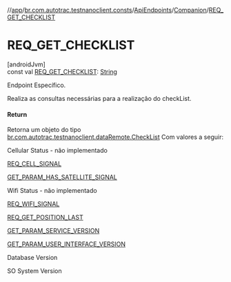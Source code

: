 //[app](../../../../index.md)/[br.com.autotrac.testnanoclient.consts](../../index.md)/[ApiEndpoints](../index.md)/[Companion](index.md)/[REQ_GET_CHECKLIST](-r-e-q_-g-e-t_-c-h-e-c-k-l-i-s-t.md)

# REQ_GET_CHECKLIST

[androidJvm]\
const val [REQ_GET_CHECKLIST](-r-e-q_-g-e-t_-c-h-e-c-k-l-i-s-t.md): [String](https://kotlinlang.org/api/latest/jvm/stdlib/kotlin/-string/index.html)

Endpoint Específico.

Realiza as consultas necessárias para a realização do checkList.

#### Return

Retorna um objeto do tipo [br.com.autotrac.testnanoclient.dataRemote.CheckList](../../../br.com.autotrac.testnanoclient.dataRemote/-check-list/index.md) Com valores a seguir:

Cellular Status - não implementado

[REQ_CELL_SIGNAL](-r-e-q_-c-e-l-l_-s-i-g-n-a-l.md)

[GET_PARAM_HAS_SATELLITE_SIGNAL](-g-e-t_-p-a-r-a-m_-h-a-s_-s-a-t-e-l-l-i-t-e_-s-i-g-n-a-l.md)

Wifi Status - não implementado

[REQ_WIFI_SIGNAL](-r-e-q_-w-i-f-i_-s-i-g-n-a-l.md)

[REQ_GET_POSITION_LAST](-r-e-q_-g-e-t_-p-o-s-i-t-i-o-n_-l-a-s-t.md)

[GET_PARAM_SERVICE_VERSION](-g-e-t_-p-a-r-a-m_-s-e-r-v-i-c-e_-v-e-r-s-i-o-n.md)

[GET_PARAM_USER_INTERFACE_VERSION](-g-e-t_-p-a-r-a-m_-u-s-e-r_-i-n-t-e-r-f-a-c-e_-v-e-r-s-i-o-n.md)

Database Version

SO System Version

